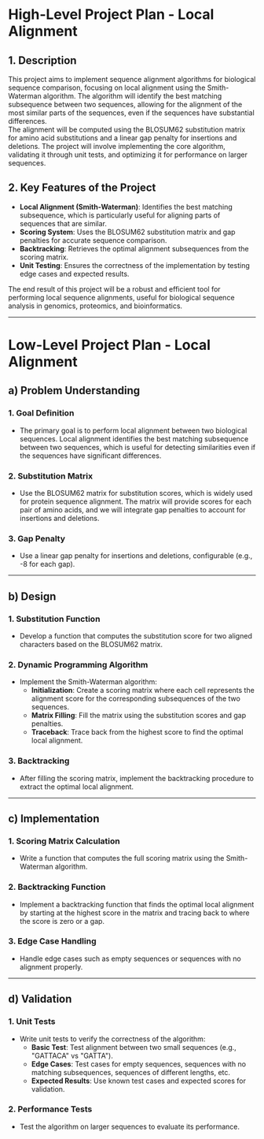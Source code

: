# High-Level Project Plan - Local Alignment

## 1. Description

This project aims to implement sequence alignment algorithms for biological sequence comparison, focusing on local alignment using the Smith-Waterman algorithm. The algorithm will identify the best matching subsequence between two sequences, allowing for the alignment of the most similar parts of the sequences, even if the sequences have substantial differences.  
The alignment will be computed using the BLOSUM62 substitution matrix for amino acid substitutions and a linear gap penalty for insertions and deletions. The project will involve implementing the core algorithm, validating it through unit tests, and optimizing it for performance on larger sequences.

## 2. Key Features of the Project

- **Local Alignment (Smith-Waterman)**: Identifies the best matching subsequence, which is particularly useful for aligning parts of sequences that are similar.
- **Scoring System**: Uses the BLOSUM62 substitution matrix and gap penalties for accurate sequence comparison.
- **Backtracking**: Retrieves the optimal alignment subsequences from the scoring matrix.
- **Unit Testing**: Ensures the correctness of the implementation by testing edge cases and expected results.

The end result of this project will be a robust and efficient tool for performing local sequence alignments, useful for biological sequence analysis in genomics, proteomics, and bioinformatics.

---

# Low-Level Project Plan - Local Alignment

## a) Problem Understanding

### 1. Goal Definition
- The primary goal is to perform local alignment between two biological sequences. Local alignment identifies the best matching subsequence between two sequences, which is useful for detecting similarities even if the sequences have significant differences.

### 2. Substitution Matrix
- Use the BLOSUM62 matrix for substitution scores, which is widely used for protein sequence alignment. The matrix will provide scores for each pair of amino acids, and we will integrate gap penalties to account for insertions and deletions.

### 3. Gap Penalty
- Use a linear gap penalty for insertions and deletions, configurable (e.g., -8 for each gap).

---

## b) Design

### 1. Substitution Function
- Develop a function that computes the substitution score for two aligned characters based on the BLOSUM62 matrix.

### 2. Dynamic Programming Algorithm
- Implement the Smith-Waterman algorithm:
  - **Initialization**: Create a scoring matrix where each cell represents the alignment score for the corresponding subsequences of the two sequences.
  - **Matrix Filling**: Fill the matrix using the substitution scores and gap penalties.
  - **Traceback**: Trace back from the highest score to find the optimal local alignment.

### 3. Backtracking
- After filling the scoring matrix, implement the backtracking procedure to extract the optimal local alignment.

---

## c) Implementation

### 1. Scoring Matrix Calculation
- Write a function that computes the full scoring matrix using the Smith-Waterman algorithm.

### 2. Backtracking Function
- Implement a backtracking function that finds the optimal local alignment by starting at the highest score in the matrix and tracing back to where the score is zero or a gap.

### 3. Edge Case Handling
- Handle edge cases such as empty sequences or sequences with no alignment properly.

---

## d) Validation

### 1. Unit Tests
- Write unit tests to verify the correctness of the algorithm:
  - **Basic Test**: Test alignment between two small sequences (e.g., "GATTACA" vs "GATTA").
  - **Edge Cases**: Test cases for empty sequences, sequences with no matching subsequences, sequences of different lengths, etc.
  - **Expected Results**: Use known test cases and expected scores for validation.

### 2. Performance Tests
- Test the algorithm on larger sequences to evaluate its performance.